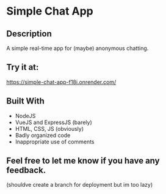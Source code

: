 # Simple Chat App

## Description
A simple real-time app for (maybe) anonymous chatting.

## Try it at:
https://simple-chat-app-f18i.onrender.com/

## Built With  
- NodeJS
- VueJS and ExpressJS (barely)
- HTML, CSS, JS (obviously)
- Badly organized code
- Inappropriate use of comments

## Feel free to let me know if you have any feedback.
(shouldve create a branch for deployment but im too lazy)
